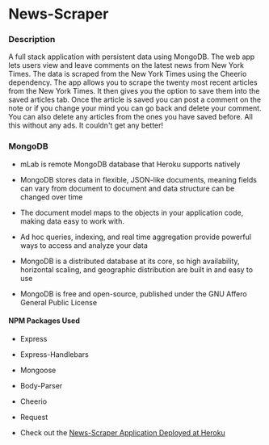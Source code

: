# **News-Scraper**

### **Description**

A full stack application with persistent data using MongoDB. The web app lets users view and leave comments on the latest news from New York Times. The data is scraped from the New York Times using the Cheerio dependency. The app allows you to scrape the twenty most recent articles from the New York Times. It then gives you the option to save them into the saved articles tab. Once the article is saved you can post a comment on the note or if you change your mind you can go back and delete your comment. You can also delete any articles from the ones you have saved before. All this without any ads. It couldn't get any better!


### **MongoDB**

* mLab is remote MongoDB database that Heroku supports natively

* MongoDB stores data in flexible, JSON-like documents, meaning fields can vary from document to document and data structure can be changed over time

* The document model maps to the objects in your application code, making data easy to work with.

* Ad hoc queries, indexing, and real time aggregation provide powerful ways to access and analyze your data

* MongoDB is a distributed database at its core, so high availability, horizontal scaling, and geographic distribution are built in and easy to use

* MongoDB is free and open-source, published under the GNU Affero General Public License


#### NPM Packages Used

* Express
* Express-Handlebars
* Mongoose
* Body-Parser
* Cheerio
* Request

* Check out the [News-Scraper Application Deployed at Heroku](https://youtu.be/3OsYvHtNYL0)


